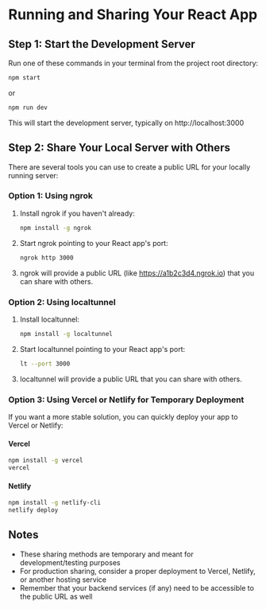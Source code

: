 # Running and Sharing Your React App

## Step 1: Start the Development Server

Run one of these commands in your terminal from the project root directory:

```bash
npm start
```

or

```bash
npm run dev
```

This will start the development server, typically on http://localhost:3000

## Step 2: Share Your Local Server with Others

There are several tools you can use to create a public URL for your locally running server:

### Option 1: Using ngrok

1. Install ngrok if you haven't already:
   ```bash
   npm install -g ngrok
   ```

2. Start ngrok pointing to your React app's port:
   ```bash
   ngrok http 3000
   ```

3. ngrok will provide a public URL (like https://a1b2c3d4.ngrok.io) that you can share with others.

### Option 2: Using localtunnel

1. Install localtunnel:
   ```bash
   npm install -g localtunnel
   ```

2. Start localtunnel pointing to your React app's port:
   ```bash
   lt --port 3000
   ```

3. localtunnel will provide a public URL that you can share with others.

### Option 3: Using Vercel or Netlify for Temporary Deployment

If you want a more stable solution, you can quickly deploy your app to Vercel or Netlify:

#### Vercel
```bash
npm install -g vercel
vercel
```

#### Netlify
```bash
npm install -g netlify-cli
netlify deploy
```

## Notes

- These sharing methods are temporary and meant for development/testing purposes
- For production sharing, consider a proper deployment to Vercel, Netlify, or another hosting service
- Remember that your backend services (if any) need to be accessible to the public URL as well
